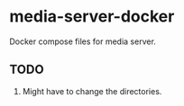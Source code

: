 # media-server-docker
Docker compose files for media server.

## TODO

1. Might have to change the directories.
